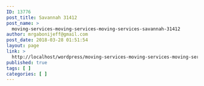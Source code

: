 ```yaml
---
ID: 13776
post_title: Savannah 31412
post_name: >
  moving-services-moving-services-moving-services-savannah-31412
author: mrgabonijeff@gmail.com
post_date: 2018-03-28 01:51:54
layout: page
link: >
  http://localhost/wordpress/moving-services-moving-services-moving-services-savannah-31412/
published: true
tags: [ ]
categories: [ ]
---
```

